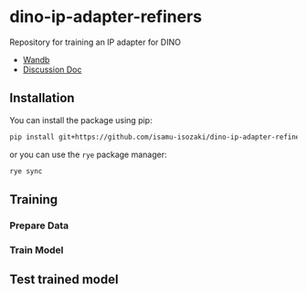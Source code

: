 # dino-ip-adapter-refiners
Repository for training an IP adapter for DINO

 - [Wandb](https://wandb.ai/isamu/finetune-ldm-ip-adapter)
 - [Discussion Doc](https://docs.google.com/document/d/1t6Cr7iJdUXmsGn1Zfw2h-Dg30g-oanH4FRh8pzsaZnY/edit?tab=t.0#heading=h.d7ff3urp6olq)

## Installation
You can install the package using pip:

```bash
pip install git+https://github.com/isamu-isozaki/dino-ip-adapter-refiners.git
```

or you can use the `rye` package manager:

```bash
rye sync
```


## Training


### Prepare Data

### Train Model


## Test trained model


